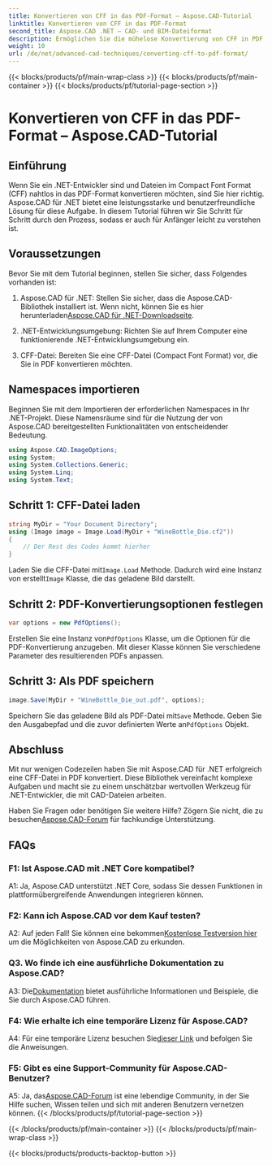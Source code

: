 ```yaml
---
title: Konvertieren von CFF in das PDF-Format – Aspose.CAD-Tutorial
linktitle: Konvertieren von CFF in das PDF-Format
second_title: Aspose.CAD .NET – CAD- und BIM-Dateiformat
description: Ermöglichen Sie die mühelose Konvertierung von CFF in PDF mit Aspose.CAD für .NET. Folgen Sie unserer Schritt-für-Schritt-Anleitung.
weight: 10
url: /de/net/advanced-cad-techniques/converting-cff-to-pdf-format/
---
```


{{< blocks/products/pf/main-wrap-class >}}
{{< blocks/products/pf/main-container >}}
{{< blocks/products/pf/tutorial-page-section >}}

# Konvertieren von CFF in das PDF-Format – Aspose.CAD-Tutorial

## Einführung

Wenn Sie ein .NET-Entwickler sind und Dateien im Compact Font Format (CFF) nahtlos in das PDF-Format konvertieren möchten, sind Sie hier richtig. Aspose.CAD für .NET bietet eine leistungsstarke und benutzerfreundliche Lösung für diese Aufgabe. In diesem Tutorial führen wir Sie Schritt für Schritt durch den Prozess, sodass er auch für Anfänger leicht zu verstehen ist.

## Voraussetzungen

Bevor Sie mit dem Tutorial beginnen, stellen Sie sicher, dass Folgendes vorhanden ist:

1. Aspose.CAD für .NET: Stellen Sie sicher, dass die Aspose.CAD-Bibliothek installiert ist. Wenn nicht, können Sie es hier herunterladen[Aspose.CAD für .NET-Downloadseite](https://releases.aspose.com/cad/net/).

2. .NET-Entwicklungsumgebung: Richten Sie auf Ihrem Computer eine funktionierende .NET-Entwicklungsumgebung ein.

3. CFF-Datei: Bereiten Sie eine CFF-Datei (Compact Font Format) vor, die Sie in PDF konvertieren möchten.

## Namespaces importieren

Beginnen Sie mit dem Importieren der erforderlichen Namespaces in Ihr .NET-Projekt. Diese Namensräume sind für die Nutzung der von Aspose.CAD bereitgestellten Funktionalitäten von entscheidender Bedeutung.

```csharp
using Aspose.CAD.ImageOptions;
using System;
using System.Collections.Generic;
using System.Linq;
using System.Text;
```

## Schritt 1: CFF-Datei laden

```csharp
string MyDir = "Your Document Directory";
using (Image image = Image.Load(MyDir + "WineBottle_Die.cf2"))
{
    // Der Rest des Codes kommt hierher
}
```

 Laden Sie die CFF-Datei mit`Image.Load` Methode. Dadurch wird eine Instanz von erstellt`Image` Klasse, die das geladene Bild darstellt.

## Schritt 2: PDF-Konvertierungsoptionen festlegen

```csharp
var options = new PdfOptions();
```

 Erstellen Sie eine Instanz von`PdfOptions` Klasse, um die Optionen für die PDF-Konvertierung anzugeben. Mit dieser Klasse können Sie verschiedene Parameter des resultierenden PDFs anpassen.

## Schritt 3: Als PDF speichern

```csharp
image.Save(MyDir + "WineBottle_Die_out.pdf", options);
```

 Speichern Sie das geladene Bild als PDF-Datei mit`Save` Methode. Geben Sie den Ausgabepfad und die zuvor definierten Werte an`PdfOptions` Objekt.

## Abschluss

Mit nur wenigen Codezeilen haben Sie mit Aspose.CAD für .NET erfolgreich eine CFF-Datei in PDF konvertiert. Diese Bibliothek vereinfacht komplexe Aufgaben und macht sie zu einem unschätzbar wertvollen Werkzeug für .NET-Entwickler, die mit CAD-Dateien arbeiten.

 Haben Sie Fragen oder benötigen Sie weitere Hilfe? Zögern Sie nicht, die zu besuchen[Aspose.CAD-Forum](https://forum.aspose.com/c/cad/19) für fachkundige Unterstützung.

## FAQs

### F1: Ist Aspose.CAD mit .NET Core kompatibel?

A1: Ja, Aspose.CAD unterstützt .NET Core, sodass Sie dessen Funktionen in plattformübergreifende Anwendungen integrieren können.

### F2: Kann ich Aspose.CAD vor dem Kauf testen?

 A2: Auf jeden Fall! Sie können eine bekommen[Kostenlose Testversion hier](https://releases.aspose.com/) um die Möglichkeiten von Aspose.CAD zu erkunden.

### Q3. Wo finde ich eine ausführliche Dokumentation zu Aspose.CAD?

 A3: Die[Dokumentation](https://reference.aspose.com/cad/net/) bietet ausführliche Informationen und Beispiele, die Sie durch Aspose.CAD führen.

### F4: Wie erhalte ich eine temporäre Lizenz für Aspose.CAD?

 A4: Für eine temporäre Lizenz besuchen Sie[dieser Link](https://purchase.aspose.com/temporary-license/) und befolgen Sie die Anweisungen.

### F5: Gibt es eine Support-Community für Aspose.CAD-Benutzer?

 A5: Ja, das[Aspose.CAD-Forum](https://forum.aspose.com/c/cad/19) ist eine lebendige Community, in der Sie Hilfe suchen, Wissen teilen und sich mit anderen Benutzern vernetzen können.
{{< /blocks/products/pf/tutorial-page-section >}}

{{< /blocks/products/pf/main-container >}}
{{< /blocks/products/pf/main-wrap-class >}}

{{< blocks/products/products-backtop-button >}}

